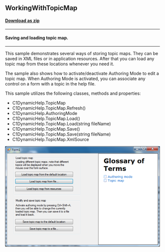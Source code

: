 ## WorkingWithTopicMap
#### [Download as zip](https://grapecity.github.io/DownGit/#/home?url=https://github.com/GrapeCity/ComponentOne-WinForms-Samples/tree/master/NetFramework\DynamicHelp\VB\WorkingWithTopicMap)
____
#### Saving and loading topic map.
____
This sample demonstrates several ways of storing topic maps. They can be saved in XML files or in application resources.
After that you can load any topic map from these locations whenever you need it.

The sample also shows how to activate/deactivate Authoring Mode to edit a topic map.
When Authoring Mode is activated, you can associate any control on a form with a topic in the help file.

This sample utilizes the following classes, methods and properties:

* C1DynamicHelp.TopicMap
* C1DynamicHelp.TopicMap.Refresh()
* C1DynamicHelp.AuthoringMode
* C1DynamicHelp.TopicMap.Load()
* C1DynamicHelp.TopicMap.Load(string fileName)
* C1DynamicHelp.TopicMap.Save()
* C1DynamicHelp.TopicMap.Save(string fileName)
* C1DynamicHelp.TopicMap.XmlSource

![screenshot](screenshot.PNG)
